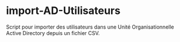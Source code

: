 # import-AD-Utilisateurs
Script pour importer des utilisateurs dans une Unité Organisationnelle Active Directory depuis un fichier CSV.
